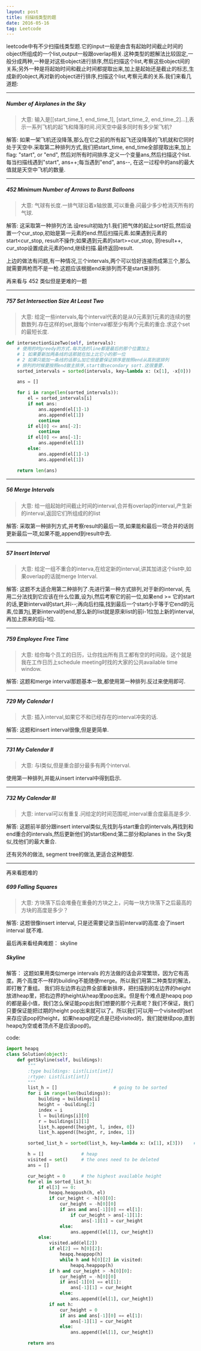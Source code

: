 ```yaml
---
layout: post
title: 扫描线类型的题
date: 2016-05-16
tag: Leetcode
---
```


leetcode中有不少扫描线类型题.它的input一般是由含有起始时间截止时间的object所组成的一个list,output一般跟overlap相关.这种类型的题解法比较固定,一般分成两种,一种是对这些object进行排序,然后扫描这个list,考察这些object间的关系;另外一种是将起始时间和截止时间都提取出来,加上是起始还是截止的标志,生成新的object,再对新的object进行排序,扫描这个list,考察元素的关系.我们来看几道题:

---
##### Number of Airplanes in the Sky

> 大意: 输入是[[start_time_1, end_time_1], [start_time_2, end_time_2]...],表示一系列飞机的起飞和降落时间.问天空中最多同时有多少架飞机?

解答: 如果一架飞机还没降落,那么在它之前的所有起飞还没降落的飞机就和它同时处于天空中.采取第二种排列方式,我们把start_time, end_time全部提取出来,加上flag: "start", or "end", 然后对所有时间排序.定义一个变量ans,然后扫描这个list.每当扫描线遇到"start", ans++;每当遇到"end", ans--, 在这一过程中的ans的最大值就是天空中飞机的数量.

---
##### 452 Minimum Number of Arrows to Burst Balloons

> 大意: 气球有长度.一排气球沿着x轴放置,可以重叠.问最少多少枪消灭所有的气球.

解答: 这采取第一种排列方法.设result初始为1.我们把气体的起止sort好后,然后设置一个cur_stop,初始是第一元素的end.然后扫描元素.如果遇到元素的start<cur_stop, result不操作;如果遇到元素的start>=cur_stop, 则result++, cur_stop设置成此元素的end,继续扫描.最终返回result.

上边的做法有问题,有一种情况,三个intervals,两个可以恰好连接而成第三个,那么就需要两枪而不是一枪.这题应该根据end来排列而不是start来排列.

再来看与 452 类似但是更难的一题

---
##### 757 Set Intersection Size At Least Two

> 大意: 给定一些intervals,每个interval代表的是从0元素到1元素的连续的整数数列.存在这样的set,跟每个interval都至少有两个元素的重合.求这个set的最短长度.

```python
def intersectionSizeTwo(self, intervals):
    # 使用的时greedy的方式.每次选的line都是最后的那个位置加上
    # 1 如果要新加两条线的话那就在加上比它小的那一位
    # 2 如果只能加一条线的话那么加它但是要保证排序是按照end从高到底排列
    # 排列的时候要按照end做主排序,start做secondary sort.这很重要.
    sorted_intervals = sorted(intervals, key=lambda x: (x[1], -x[0]))

    ans = []

    for i in range(len(sorted_intervals)):
        el = sorted_intervals[i]
        if not ans:
            ans.append(el[1]-1)
            ans.append(el[1])
            continue
        if el[0] <= ans[-2]:
            continue
        if el[0] <= ans[-1]:
            ans.append(el[1])
        else:
            ans.append(el[1]-1)
            ans.append(el[1])

    return len(ans)
```

---
##### 56 Merge Intervals

> 大意: 给一组起始时间截止时间的interval,合并有overlap的interval,产生新的interval,返回它们所组成的的list

解答: 采取第一种排列方式,并考察result的最后一项,如果能和最后一项合并的话则更新最后一项,如果不能,append到result中去.

---
##### 57 Insert Interval

> 大意: 给定一组不重合的interva,在给定新的interval,讲其加进这个list中,如果overlap的话就merge Interval.

解答: 这题不太适合用第二种排列了.先进行第一种方式排列,对于新的interval, 先用二分法找到它应该在什么位置,设为i,然后考察它的前一位,如果end >= 它的start的话,更新interval的start,并i--;再向后扫描,找到最后一个start小于等于它end的元素,位置为j,更新interval的end,那么新的list就是原来list的前i-1位加上新的interval,再加上原来的后j-1位.

---
##### 759 Employee Free Time

> 大意: 给你每个员工的日历，让你找出所有员工都有空的时间段。这个就是我在工作日历上schedule meeting时找的大家的公共available time window.

解答: 这题和merge interval那题基本一致,都使用第一种排列.反过来使用即可.

---
##### 729 My Calendar I

> 大意: 插入interval,如果它不和已经存在的interval冲突的话.

解答: 这题和insert interval很像,但是更简单.

---
##### 731 My Calendar II

> 大意: 与I类似,但是重合部分最多有两个interval.

使用第一种排列,并能从insert interval中得到启示.

---
##### 732 My Calendar III

> 大意: interval可以有重复.问给定的时间范围呢,interval重合度最高是多少.

解答: 这题前半部分跟insert interval类似,先找到与start重合的intervals,再找到和end重合的intervals,然后更新他们的start和end;第二部分和planes in the Sky类似,找他们的最大重合.

还有另外的做法, segment tree的做法,更适合这种题型.

---
再来看题难的

##### 699 Falling Squares

> 大意: 方块落下后会堆叠在重叠的方块之上，问每一块方块落下之后最高的方块的高度是多少？

解答: 这题很像insert interval, 只是还需要记录当前interval的高度.会了insert interval 就不难.


最后再来看经典难题： skyline

##### Skyline

解答： 这题如果用类似merge intervals 的方法做的话会非常繁琐，因为它有高度。两个高度不一样的building不能随便merge。所以我们用第二种类型的解法，即打散了重组。 我们将左边界右边界全部重新排序，把扫描到的左边界的height放进heap里，把右边界的height从heap里pop出来。但是有个难点是heapq pop的都是最小值，我们怎么保证能pop出我们想要的那个元素呢？我们不保证，我们只要保证能把过期的height pop出来就可以了。所以我们可以用一个visited的set来存应该pop的height，如果heapq的定点是已经visited的，我们就继续pop,直到heapq为空或者顶点不是应该pop的。

code:

```python
import heapq
class Solution(object):
    def getSkyline(self, buildings):
        """
        :type buildings: List[List[int]]
        :rtype: List[List[int]]
        """
        list_h = []                     # going to be sorted
        for i in range(len(buildings)):
            building = buildings[i]
            height = -building[2]
            index = i
            l = buildings[i][0]
            r = buildings[i][1]
            list_h.append([height, l, index, 0])
            list_h.append([height, r, index, 1])

        sorted_list_h = sorted(list_h, key=lambda x: (x[1], x[3]))    # sort it by x position and start/end

        h = []              # heap
        visited = set()     # the ones need to be deleted
        ans = []

        cur_height = 0      # the highest available height
        for el in sorted_list_h:
            if el[3] == 0:
                heapq.heappush(h, el)
                if cur_height < -h[0][0]:
                    cur_height = -h[0][0]
                    if ans and ans[-1][0] == el[1]:
                        if cur_height > ans[-1][1]:
                            ans[-1][1] = cur_height
                    else:
                        ans.append([el[1], cur_height])
            else:
                visited.add(el[2])
                if el[2] == h[0][2]:
                    heapq.heappop(h)
                    while h and h[0][2] in visited:
                        heapq.heappop(h)
                if h and cur_height > -h[0][0]:
                    cur_height = -h[0][0]
                    if ans[-1][0] == el[1]:
                        ans[-1][1] = cur_height
                    else:
                        ans.append([el[1], cur_height])
                if not h:
                    cur_height = 0
                    if ans and ans[-1][0] == el[1]:
                        ans[-1][1] = cur_height
                    else:
                        ans.append([el[1], cur_height])

        return ans
```
